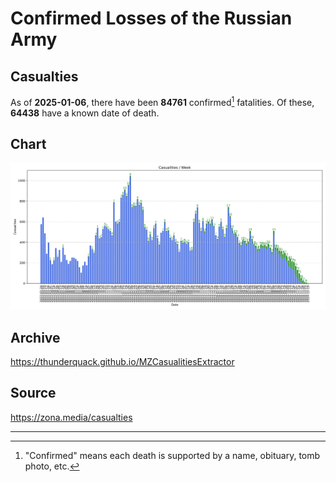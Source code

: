 
# Confirmed Losses of the Russian Army

## Casualties

As of **2025-01-06**, there have been **84761** confirmed[^1] fatalities.
Of these, **64438** have a known date of death.

## Chart

![7-Day Intervals Bar Chart](./docs/7days.svg)

## Archive

https://thunderquack.github.io/MZCasualitiesExtractor

## Source

https://zona.media/casualties

---

[^1]: "Confirmed" means each death is supported by a name, obituary, tomb photo, etc.
